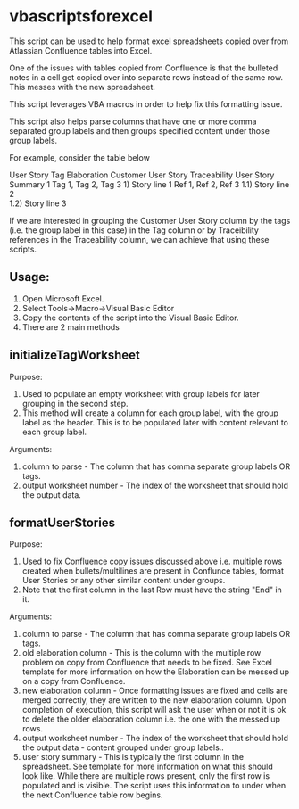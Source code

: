 # vbascriptsforexcel

This script can be used to help format excel spreadsheets copied over from Atlassian Confluence tables into Excel.

One of the issues with tables copied from Confluence is that the bulleted notes in a cell get copied over into separate rows instead of the same row. This messes with the new spreadsheet.

This script leverages VBA macros in order to help fix this formatting issue. 

This script also helps parse columns that have one or more comma separated group labels and then groups specified content under those group labels. 

For example, consider the table below

User Story		Tag	Elaboration	Customer User Story 	Traceability
User Story Summary 1	Tag 1, Tag 2, Tag 3	1) Story line 1		Ref 1, Ref 2, Ref 3
						1.1)  Story line 2	
						1.2) Story line 3	

If we are interested in grouping the Customer User Story column by the tags (i.e. the group label in this case) in the Tag column or by Traceibility references in the Traceability column, we can achieve that using these scripts.

Usage:
-----

1. Open Microsoft Excel.  
2. Select Tools->Macro->Visual Basic Editor
3. Copy the contents of the script into the Visual Basic Editor.
4. There are 2 main methods 

initializeTagWorksheet
----------------------

Purpose:  

1. Used to populate an empty worksheet with group labels for later grouping in the second step. 
2. This method will create a column for each group label, with the group label as the header. This is to be populated later with content relevant to each group label.

Arguments:

1. column to parse - The column that has comma separate group labels OR tags.
2. output worksheet number - The index of the worksheet that should hold the output data. 


formatUserStories
-----------------

Purpose: 
1. Used to fix Confluence copy issues discussed above i.e. multiple rows created when bullets/multilines are present in Conflunce tables,  format User Stories or any other similar content under groups.
2. Note that the first column in the last Row must have the string "End" in it. 

Arguments:

1. column to parse - The column that has comma separate group labels OR tags.
2. old elaboration column - This is the column with the multiple row problem on copy from Confluence that needs to be fixed. See Excel template for more information on how the Elaboration can be messed up on a copy from Confluence.
3. new elaboration column - Once formatting issues are fixed and cells are merged correctly, they are written to the new elaboration column. Upon completion of execution, this script will ask the user when or not it is ok to delete the older elaboration column i.e. the one with the messed up rows.
4. output worksheet number - The index of the worksheet that should hold the output data - content grouped under group labels.. 
5. user story summary - This is typically the first column in the spreadsheet. See template for more information on what this should look like. While there are multiple rows present, only the first row is populated and is visible. The script uses this information to under when the next Confluence table row begins. 

